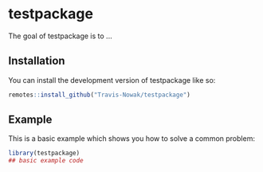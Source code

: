 
# testpackage

<!-- badges: start -->
<!-- badges: end -->

The goal of testpackage is to ...

## Installation

You can install the development version of testpackage like so:

``` r
remotes::install_github("Travis-Nowak/testpackage")
```

## Example

This is a basic example which shows you how to solve a common problem:

``` r
library(testpackage)
## basic example code
```

